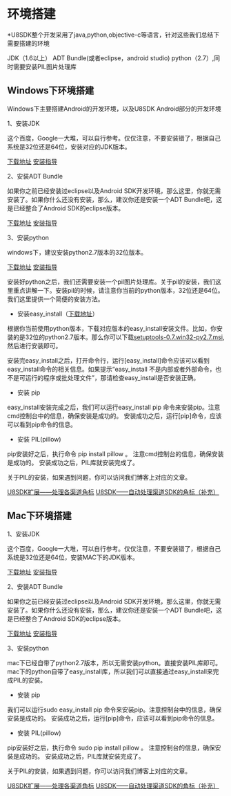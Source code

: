 环境搭建
======

*U8SDK整个开发采用了java,python,objective-c等语言，针对这些我们总结下需要搭建的环境

JDK（1.6以上）
ADT Bundle(或者eclipse，android studio)
python（2.7）,同时需要安装PIL图片处理库

Windows下环境搭建
-------

Windows下主要搭建Android的开发环境，以及U8SDK Android部分的开发环境

1、安装JDK

这个百度，Google一大堆，可以自行参考。仅仅注意，不要安装错了，根据自己系统是32位还是64位，安装对应的JDK版本。

[下载地址](http://www.oracle.com/technetwork/java/javase/downloads/index-jsp-138363.html)
[安装指导](http://jingyan.baidu.com/article/b24f6c82c989da86bfe5dab2.html)

2、安装ADT Bundle

如果你之前已经安装过eclipse以及Android SDK开发环境，那么这里，你就无需安装了。如果你什么还没有安装，那么，建议你还是安装一个ADT Bundle吧，这是已经整合了Android SDK的eclipse版本。

[下载地址](http://www.androiddevtools.cn/)
[安装指导](http://blog.csdn.net/aizquan/article/details/8974750)

3、安装python

windows下，建议安装python2.7版本的32位版本。

[下载地址](https://www.python.org/downloads/)
[安装指导](http://jingyan.baidu.com/article/19192ad8399a62e53e5707e0.html)

安装好python之后，我们还需要安装一个pil图片处理库。关于pil的安装，我们这里重点讲解一下。安装pil的时候，请注意你当前的python版本，32位还是64位。我们这里提供一个简便的安装方法。

* 安装easy_install（[下载地址](https://bitbucket.org/pypa/setuptools/downloads)）

根据你当前使用python版本，下载对应版本的easy_install安装文件。比如，你安装的是32位的python2.7版本。那么你可以下载[setuptools-0.7.win32-py2.7.msi](https://bitbucket.org/pypa/setuptools/downloads/setuptools-0.7.win32-py2.7.msi),然后进行安装即可。

安装完easy_install之后，打开命令行，运行[easy_install]命令应该可以看到easy_install命令的相关信息。如果提示“easy_install 不是内部或者外部命令，也不是可运行的程序或批处理文件”，那请检查easy_install是否安装正确。


* 安装 pip

easy_install安装完成之后，我们可以运行easy_install pip 命令来安装pip。注意cmd控制台中的信息，确保安装是成功的。
安装成功之后，运行[pip]命令，应该可以看到pip命令的信息。

* 安装 PIL(pillow)

pip安装好之后，执行命令 pip install pillow 。 注意cmd控制台的信息，确保安装是成功的。
安装成功之后，PIL库就安装完成了。

关于PIL的安装，如果遇到问题，你可以访问我们博客上对应的文章。

[U8SDK扩展——处理各渠道角标](http://www.uustory.com/?p=1666)
[U8SDK——自动处理渠道SDK的角标（补充）](http://www.uustory.com/?p=1778)


Mac下环境搭建
--------

1、安装JDK

这个百度，Google一大堆，可以自行参考。仅仅注意，不要安装错了，根据自己系统是32位还是64位，安装MAC下的JDK版本。

[下载地址](http://www.oracle.com/technetwork/java/javase/downloads/index-jsp-138363.html)
[安装指导](http://blog.csdn.net/anialy/article/details/21195775)

2、安装ADT Bundle

如果你之前已经安装过eclipse以及Android SDK开发环境，那么这里，你就无需安装了。如果你什么还没有安装，那么，建议你还是安装一个ADT Bundle吧，这是已经整合了Android SDK的eclipse版本。

[下载地址](http://www.androiddevtools.cn/)
[安装指导](http://blog.csdn.net/wwj_748/article/details/44806253)

3、安装python

mac下已经自带了python2.7版本，所以无需安装python。直接安装PIL库即可。mac下的python自带了easy_install库，所以我们可以直接通过easy_install来完成PIL的安装。

* 安装 pip

我们可以运行sudo easy_install pip 命令来安装pip。注意控制台中的信息，确保安装是成功的。
安装成功之后，运行[pip]命令，应该可以看到pip命令的信息。

* 安装 PIL(pillow)

pip安装好之后，执行命令 sudo pip install pillow 。 注意控制台的信息，确保安装是成功的。
安装成功之后，PIL库就安装完成了。

关于PIL的安装，如果遇到问题，你可以访问我们博客上对应的文章。

[U8SDK扩展——处理各渠道角标](http://www.uustory.com/?p=1666)
[U8SDK——自动处理渠道SDK的角标（补充）](http://www.uustory.com/?p=1778)

